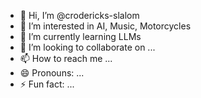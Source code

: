 - 👋 Hi, I’m @crodericks-slalom
- 👀 I’m interested in AI, Music, Motorcycles
- 🌱 I’m currently learning LLMs
- 💞️ I’m looking to collaborate on ...
- 📫 How to reach me ...
- 😄 Pronouns: ...
- ⚡ Fun fact: ...

<!---
crodericks-slalom/crodericks-slalom is a ✨ special ✨ repository because its `README.md` (this file) appears on your GitHub profile.
You can click the Preview link to take a look at your changes.
--->
